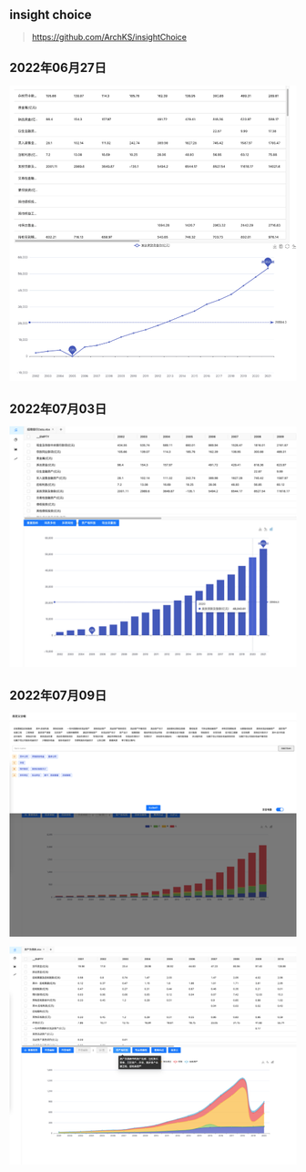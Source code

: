 ## insight choice

> https://github.com/ArchKS/insightChoice



## 2022年06月27日

![](./img/image-20220625180940297.png)









## 2022年07月03日

![](./img/iShot_2022-07-03_22.37.50.png)





## 2022年07月09日

![image-20220709224101405](img/image-20220709224101405.png)

![image-20220709224127160](img/image-20220709224127160.png)